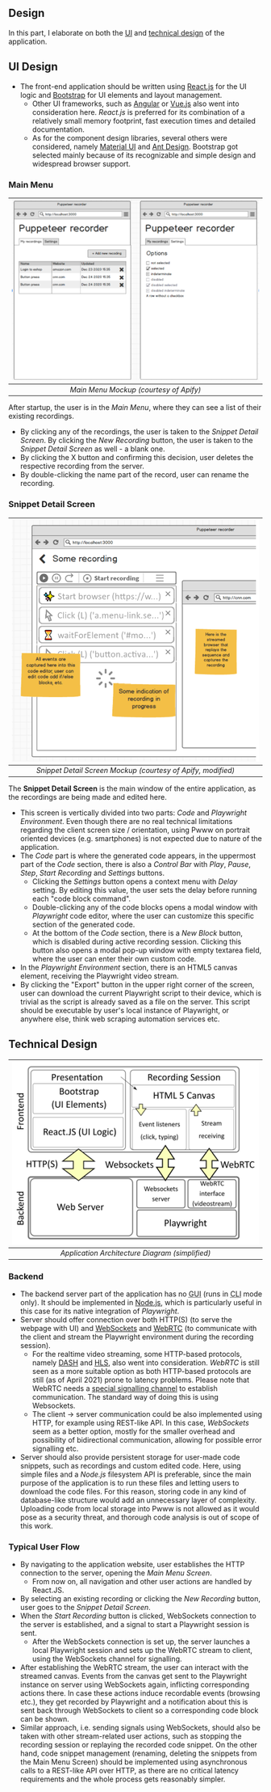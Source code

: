 ## Design
In this part, I elaborate on both the [UI](#ui-design) and [technical design](#technical-design) of the application. 

## UI Design
- The front-end application should be written using [React.js](https://reactjs.org/) for the UI logic and [Bootstrap](https://getbootstrap.com/) for UI elements and layout management.
    - Other UI frameworks, such as [Angular](https://angular.io/) or [Vue.js](https://vuejs.org/) also went into consideration here. *React.js* is preferred for its combination of a relatively small memory footprint, fast execution times and detailed documentation.
    - As for the component design libraries, several others were considered, namely [Material UI](https://material-ui.com/) and [Ant Design](https://ant.design/docs/react/introduce). Bootstrap got selected mainly because of its recognizable and simple design and widespread browser support.
     
### Main Menu
| ![Main Menu Mockup (courtesy of Apify)](./img/menu_design.png) | 
|:--:| 
| *Main Menu Mockup (courtesy of Apify)* |

After startup, the user is in the *Main Menu*, where they can see a list of their existing recordings. 
- By clicking any of the recordings, the user is taken to the *Snippet Detail Screen*. By clicking the *New Recording* button, the user is taken to the *Snippet Detail Screen* as well - a blank one.
- By clicking the X button and confirming this decision, user deletes the respective recording from the server.
- By double-clicking the name part of the record, user can rename the recording.

### Snippet Detail Screen
| ![Snippet Detail Screen Mockup (courtesy of Apify, modified)](./img/recording_design.png) | 
|:--:| 
| *Snippet Detail Screen Mockup (courtesy of Apify, modified)* |

The **Snippet Detail Screen** is the main window of the entire application, as the recordings are being made and edited here.
- This screen is vertically divided into two parts: *Code* and *Playwright Environment*. Even though there are no real technical limitations regarding the client screen size / orientation, using Pwww on portrait oriented devices (e.g. smartphones) is not expected due to nature of the application.
- The *Code* part is where the generated code appears, in the uppermost part of the *Code* section, there is also a *Control Bar* with *Play*, *Pause*, *Step*, *Start Recording* and *Settings* buttons. 
    - Clicking the *Settings* button opens a context menu with *Delay* setting. By editing this value, the user sets the delay before running each "code block command". 
    - Double-clicking any of the code blocks opens a modal window with *Playwright* code editor, where the user can customize this specific section of the generated code.
    - At the bottom of the *Code* section, there is a *New Block* button, which is disabled during active recording session. Clicking this button also opens a modal pop-up window with empty textarea field, where the user can enter their own custom code.
- In the *Playwright Environment* section, there is an HTML5 canvas element, receiving the Playwright video stream. 
- By clicking the "Export" button in the upper right corner of the screen, user can download the current Playwright script to their device, which is trivial as the script is already saved as a file on the server. This script should be executable by user's local instance of Playwright, or anywhere else, think web scraping automation services etc.

## Technical Design
| ![Application Architecture Diagram (simplified)](./img/technical_design.png) | 
|:--:| 
| *Application Architecture Diagram (simplified)* |

### Backend
- The backend server part of the application has no <abbr title="Graphical User Interface">GUI</abbr> (runs in <abbr title="Command Line Interface">CLI</abbr> mode only). It should be implemented in [Node.js](https://nodejs.org/), which is particularly useful in this case for its native integration of *Playwright*.
- Server should offer connection over both HTTP(S) (to serve the webpage with UI) and [WebSockets](https://developer.mozilla.org/en-US/docs/Web/API/WebSockets_API) and [WebRTC](https://webrtc.org/) (to communicate with the client and stream the Playwright environment during the recording session).
    - For the realtime video streaming, some HTTP-based protocols, namely [DASH](https://dashif.org/) and [HLS](https://tools.ietf.org/html/rfc8216), also went into consideration. *WebRTC* is still seen as a more suitable option as both HTTP-based protocols are still (as of April 2021) prone to latency problems. Please note that WebRTC needs a [special signalling channel](https://developer.mozilla.org/en-US/docs/Web/API/WebRTC_API/Signaling_and_video_calling) to establish communication. The standard way of doing this is using Websockets.
    - The client -> server communication could be also implemented using HTTP, for example using REST-like API. In this case, *WebSockets* seem as a better option, mostly for the smaller overhead and possibility of bidirectional communication, allowing for possible error signalling etc.
- Server should also provide persistent storage for user-made code snippets, such as recordings and custom edited code. Here, using simple files and a *Node.js* filesystem API is preferable, since the main purpose of the application is to run these files and letting users to download the code files. For this reason, storing code in any kind of database-like structure would add an unnecessary layer of complexity. Uploading code from local storage into Pwww is not allowed as it would pose as a security threat, and thorough code analysis is out of scope of this work.

### Typical User Flow
- By navigating to the application website, user establishes the HTTP connection to the server, opening the *Main Menu Screen*.
    - From now on, all navigation and other user actions are handled by React.JS.
- By selecting an existing recording or clicking the *New Recording* button, user goes to the *Snippet Detail Screen*.
- When the *Start Recording* button is clicked, WebSockets connection to the server is established, and a signal to start a Playwright session is sent.
    - After the WebSockets connection is set up, the server launches a local Playwright session and sets up the WebRTC stream to client, using the WebSockets channel for signalling. 
- After establishing the WebRTC stream, the user can interact with the streamed canvas. Events from the canvas get sent to the Playwright instance on server using WebSockets again, inflicting corresponding actions there. In case these actions induce recordable events (browsing etc.), they get recorded by Playwright and a notification about this is sent back through WebSockets to client so a corresponding code block can be shown.
- Similar approach, i.e. sending signals using WebSockets, should also be taken with other stream-related user actions, such as stopping the recording session or replaying the recorded code snippet. On the other hand, code snippet management (renaming, deleting the snippets from the Main Menu Screen) should be implemented using asynchronous calls to a REST-like API over HTTP, as there are no critical latency requirements and the whole process gets reasonably simpler.